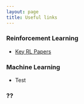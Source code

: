 ```yaml
---
layout: page
title: Useful links
---
```


### Reinforcement Learning

- [Key RL Papers](https://spinningup.openai.com/en/latest/spinningup/keypapers.html)

### Machine Learning

- Test

### ??